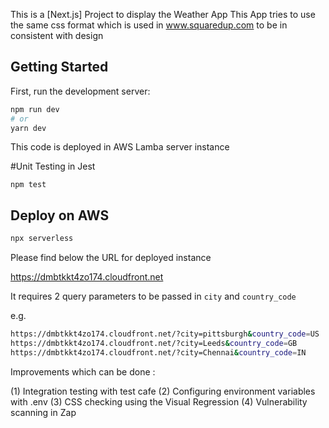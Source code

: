 This is a [Next.js] Project to display the Weather App
This App tries to use the same css format which is used in www.squaredup.com to be in consistent with design

## Getting Started

First, run the development server:

```bash
npm run dev
# or
yarn dev
```

This code is deployed in AWS Lamba server instance

#Unit Testing in Jest
```
npm test
```

## Deploy on AWS
```bash
npx serverless
```

Please find below the URL for deployed instance

https://dmbtkkt4zo174.cloudfront.net

It requires 2 query parameters to be passed in `city` and `country_code`

e.g.

```bash
https://dmbtkkt4zo174.cloudfront.net/?city=pittsburgh&country_code=US
https://dmbtkkt4zo174.cloudfront.net/?city=Leeds&country_code=GB
https://dmbtkkt4zo174.cloudfront.net/?city=Chennai&country_code=IN
```

Improvements which can be done :

(1)  Integration testing with test cafe
(2)  Configuring environment variables with .env
(3)  CSS checking using the Visual Regression
(4)  Vulnerability scanning in Zap



